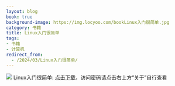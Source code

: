 ```yaml
---
layout: blog
book: true
background-image: https://img.locyoo.com/bookLinux入门很简单.jpg
category: 书籍
title: Linux入门很简单
tags:
- 书籍
- 计算机
redirect_from:
  - /2024/03/Linux入门很简单/
---
```

![](https://img.locyoo.com/bookLinux入门很简单.jpg)
Linux入门很简单: <a name = "ref1" href="https://url18.ctfile.com/f/50983618-1345402486-7f5676?p=3619">点击下载</a>，访问密码请点击右上方“关于”自行查看